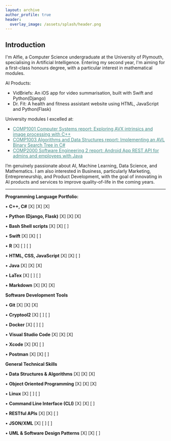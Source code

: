 ```yaml
---
layout: archive
author_profile: true
header:
  overlay_image: /assets/splash/header.png
---
```

<!--
[ ] IMPLEMENT DARK MODE TOGGLE
-->

## Introduction

I'm Alfie, a Computer Science undergraduate at the University of Plymouth, specialising in Artificial Intelligence. Entering my second year, I'm aiming for a first-class honours degree, with a particular interest in mathematical modules.

AI Products:

- VidBriefs: An iOS app for video summarisation, built with Swift and Python(Django)
- Dr. Fit: A health and fitness assistant website using HTML, JavaScript and Python(Flask)

University modules I excelled at:

<!-- - [COMP1001 Computer Systems report: Exploring AVX intrinsics and image processing with C++](https://github.com/alfie-ns/1001-cw)
- [COMP1003 Algorithms and Data Structures report: Implementing an AVL Binary Search Tree in C#](https://github.com/alfie-ns/1003-cw)
- [COMP2000 Software Engineering report: Android App REST API for admins and employees with Java](https://github.com/alfie-ns/staffsync-app) -->

<ul>
  <li><a href="https://github.com/alfie-ns/1001-cw" target="_blank" style="color: #448c88;">COMP1001 Computer Systems report: Exploring AVX intrinsics and image processing with C++</a></li>
  <li><a href="https://github.com/alfie-ns/1003-cw" target="_blank" style="color: #448c88;">COMP1003 Algorithms and Data Structures report: Implementing an AVL Binary Search Tree in C#</a></li>
  <li><a href="https://github.com/alfie-ns/staffsync-app" target="_blank" style="color: #448c88;">COMP2000 Software Engineering 2 report: Android App REST API for admins and employees with Java</a></li>
</ul>

I’m genuinely passionate about AI, Machine Learning, Data Science, and Mathematics. I am also interested in Business, particularly Marketing, Entrepreneurship, and Product Development, with the goal of innovating in AI products and services to improve quality-of-life in the coming years.

---

**Programming Language Portfolio:**

•   **C++, C#** [X] [X] [X]


•   **Python (Django, Flask)** [X] [X] [X]


•   **Bash Shell scripts** [X] [X] [ ]


•   **Swift** [X] [X] [ ]


•   **R** [X] [ ] [ ]


•   **HTML, CSS, JavaScript** [X] [X] [ ]

•   **Java** [X] [X] [X]


•   **LaTex** [X] [ ] [ ]


•   **Markdown** [X] [X] [X]

**Software Development Tools**

•   **Git** [X] [X] [X]


•   **Cryptool2** [X] [ ] [ ]


•   **Docker** [X] [ ] [ ]


•   **Visual Studio Code** [X] [X] [X]


•   **Xcode** [X] [X] [ ]


•   **Postman** [X] [X] [ ]

**General Technical Skills**

•   **Data Structures & Algorithms** [X] [X] [X]


•   **Object Oriented Programming** [X] [X] [X]


•   **Linux** [X] [ ] [ ]


•   **Command Line Interface (CLI)** [X] [X] [ ]


•   **RESTful APIs** [X] [X] [ ]


•   **JSON/XML** [X] [ ] [ ]


•   **UML & Software Design Patterns** [X] [X] [ ]

<!--
<!-- | `<img src="{{ site.url }}{{ site.baseurl }}/assets/images/test-image.png" alt="">` | An image in a table | -->

<!-- `<img src="{{ site.url }}{{ site.baseurl }}/assets/images/test-image.png" alt="">` -->

<!--An image above that isn't in a table. -->

<!--## Heading Level 2

### Heading Level 3

Lorem ipsum dolor sit amet, consectetur adipiscing elit, sed do eiusmod tempor incididunt ut labore et dolore magna aliqua. Ut enim ad minim veniam, quis nostrud exercitation ullamco laboris nisi ut aliquip ex ea commodo consequat. Duis aute irure dolor in reprehenderit in voluptate velit esse cillum dolore eu fugiat nulla pariatur. Excepteur sint occaecat cupidatat non proident, sunt in culpa qui officia deserunt mollit anim id est laborum.

Lorem ipsum dolor sit amet, consectetur adipiscing elit, sed do eiusmod tempor incididunt ut labore et dolore magna aliqua. Ut enim ad minim veniam, quis nostrud exercitation ullamco laboris nisi ut aliquip ex ea commodo consequat. Duis aute irure dolor in reprehenderit in voluptate velit esse cillum dolore eu fugiat nulla pariatur. Excepteur sint occaecat cupidatat non proident, sunt in culpa qui officia deserunt mollit anim id est laborum.

-->
